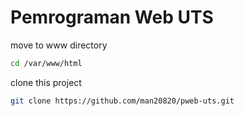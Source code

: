 # Pemrograman Web UTS

move to www directory

```bash
cd /var/www/html
```

clone this project

```bash
git clone https://github.com/man20820/pweb-uts.git
```